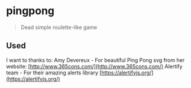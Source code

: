# pingpong
> Dead simple roulette-like game

## Used
I want to thanks to:
Amy Devereux - For beautiful Ping Pong svg from her website: [http://www.365cons.com/](http://www.365cons.com/)
Alertify team - For their amazing alerts library [https://alertifyjs.org/](https://alertifyjs.org/)
